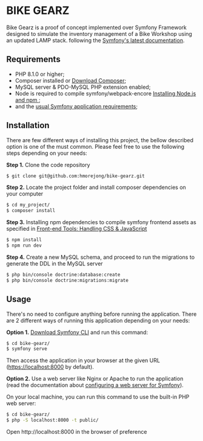 BIKE GEARZ
========================


Bike Gearz is a proof of concept implemented over Symfony Framework designed to simulate the inventory management of a Bike Workshop using an updated LAMP stack.
following the [Symfony's latest documentation][1].


Requirements
------------

* PHP 8.1.0 or higher;
* Composer installed or [Download Composer][6];
* MySQL server & PDO-MySQL PHP extension enabled;
* Node is required to compile symfony/webpack-encore [Installing Node.js and npm ][7];
* and the [usual Symfony application requirements][2];

Installation
------------

There are few different ways of installing this project, the bellow described option is one of the must common. Please feel free to use the following steps depending on your needs:

**Step 1.** Clone the code repository

```bash
$ git clone git@github.com:hmorejong/bike-gearz.git
```

**Step 2.** Locate the project folder and install composer dependencies on your computer

```bash
$ cd my_project/
$ composer install
```

**Step 3.** Installing npm dependencies to compile symfony frontend assets as specified in [Front-end Tools: Handling CSS & JavaScript][8]

```bash
$ npm install
$ npm run dev
```

**Step 4.** Create a new MySQL schema, and proceed to run the migrations to generate the DDL in the MySQL server 

```bash
$ php bin/console doctrine:database:create
$ php bin/console doctrine:migrations:migrate
```


Usage
-----

There's no need to configure anything before running the application. There are
2 different ways of running this application depending on your needs:

**Option 1.** [Download Symfony CLI][4] and run this command:

```bash
$ cd bike-gearz/
$ symfony serve
```

Then access the application in your browser at the given URL (<https://localhost:8000> by default).

**Option 2.** Use a web server like Nginx or Apache to run the application
(read the documentation about [configuring a web server for Symfony][3]).

On your local machine, you can run this command to use the built-in PHP web server:

```bash
$ cd bike-gearz/
$ php -S localhost:8000 -t public/
```

Open http://localhost:8000 in the browser of preference

[1]: https://symfony.com/doc/current/index.html
[2]: https://symfony.com/doc/current/setup.html#technical-requirements
[3]: https://symfony.com/doc/current/setup/web_server_configuration.html
[4]: https://symfony.com/download
[5]: https://symfony.com/book
[6]: https://getcomposer.org/
[7]: https://docs.npmjs.com/downloading-and-installing-node-js-and-npm
[8]: https://symfony.com/doc/current/frontend.html